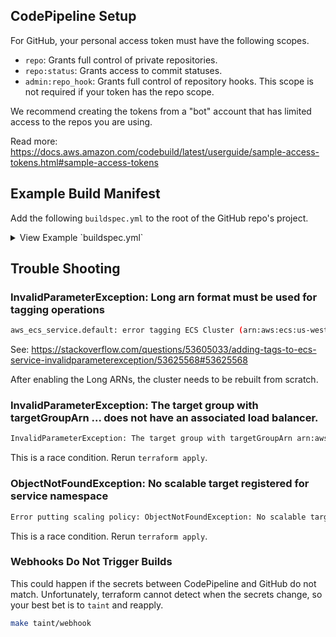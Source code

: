 ## CodePipeline Setup

For GitHub, your personal access token must have the following scopes.

* `repo`: Grants full control of private repositories.
* `repo:status`: Grants access to commit statuses.
* `admin:repo_hook`: Grants full control of repository hooks. This scope is not required if your token has the repo scope.

We recommend creating the tokens from a "bot" account that has limited access to the repos you are using.

Read more: <https://docs.aws.amazon.com/codebuild/latest/userguide/sample-access-tokens.html#sample-access-tokens>


## Example Build Manifest

Add the following `buildspec.yml` to the root of the GitHub repo's project.

<details>
<summary>View Example `buildspec.yml`</summary>

```
version: 0.2
phases:
  pre_build:
    commands:
      - echo Logging in to Amazon ECR...
      - aws --version
      - eval $(aws ecr get-login --region $AWS_DEFAULT_REGION --no-include-email)
      - REPOSITORY_URI=$AWS_ACCOUNT_ID.dkr.ecr.us-west-2.amazonaws.com/$IMAGE_REPO_NAME
      - IMAGE_TAG=$(echo $CODEBUILD_RESOLVED_SOURCE_VERSION | cut -c 1-7)
  build:
    commands:
      - echo Build started on `date`
      - echo Building the Docker image...
      - REPO_URI=$AWS_ACCOUNT_ID.dkr.ecr.$AWS_REGION.amazonaws.com/$IMAGE_REPO_NAME
      - docker pull $REPO_URI:latest || true
      - docker build --cache-from $REPO_URI:latest --tag $REPO_URI:latest --tag $REPO_URI:$IMAGE_TAG .
  post_build:
    commands:
      - echo Build completed on `date`
      - echo Pushing the Docker images...
      - REPO_URI=$AWS_ACCOUNT_ID.dkr.ecr.$AWS_REGION.amazonaws.com/$IMAGE_REPO_NAME
      - docker push $REPO_URI:latest
      - docker push $REPO_URI:$IMAGE_TAG
      - echo Writing image definitions file...
      - printf '[{"name":"%s","imageUri":"%s"}]' "$CONTAINER_NAME" "$REPO_URI:$IMAGE_TAG" | tee imagedefinitions.json
artifacts:
  files: imagedefinitions.json
```

</details>

## Trouble Shooting


### InvalidParameterException: Long arn format must be used for tagging operations

```sh
aws_ecs_service.default: error tagging ECS Cluster (arn:aws:ecs:us-west-2:223452713953:service/eg-example-fargate-atlantis): InvalidParameterException: Long arn format must be used for tagging operations
```

See: <https://stackoverflow.com/questions/53605033/adding-tags-to-ecs-service-invalidparameterexception/53625568#53625568>

After enabling the Long ARNs, the cluster needs to be rebuilt from scratch.

### InvalidParameterException: The target group with targetGroupArn ... does not have an associated load balancer.

```sh
InvalidParameterException: The target group with targetGroupArn arn:aws:elasticloadbalancing:us-west-2:223452713953:targetgroup/eg-example-backend/5f7241cb041d9356 does not have an associated load balancer.
```

This is a race condition. Rerun `terraform apply`.

### ObjectNotFoundException: No scalable target registered for service namespace

```sh
Error putting scaling policy: ObjectNotFoundException: No scalable target registered for service namespace: ecs, resource ID: service/cpco-testing-fargate/eg-exapmle-fargate-atlantis, scalable dimension: ecs:service:DesiredCount
````

This is a race condition. Rerun `terraform apply`.

### Webhooks Do Not Trigger Builds

This could happen if the secrets between CodePipeline and GitHub do not match. Unfortunately, terraform cannot detect when the secrets change, so your best bet is to `taint` and reapply.

```sh
make taint/webhook
```
